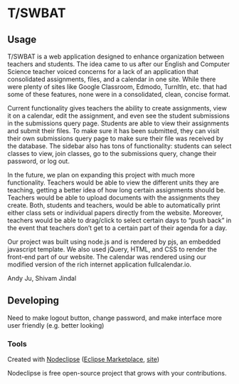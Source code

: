 

# T/SWBAT 



## Usage
T/SWBAT is a web application designed to enhance organization between teachers and students. The idea came to us after our English and Computer Science teacher voiced concerns for a lack of an application that consolidated assignments, files, and a calendar in one site. While there were plenty of sites like Google Classroom, Edmodo, TurnItIn, etc. that had some of these features, none were in a consolidated, clean, concise format.

Current functionality gives teachers the ability to create assignments, view it on a calendar, edit the assignment, and even see the student submissions in the submissions query page. Students are able to view their assignments and submit their files. To make sure it has been submitted, they can visit their own submissions query page to make sure their file was received by the database. The sidebar also has tons of functionality: students can select classes to view, join classes, go to the submissions query, change their password, or log out.

In the future, we plan on expanding this project with much more functionality. Teachers would be able to view the different units they are teaching, getting a better idea of how long certain assignments should be. Teachers would be able to upload documents with the assignments they create. Both, students and teachers, would be able to automatically print either class sets or individual papers directly from the website. Moreover, teachers would be able to drag/click to select certain days to “push back” in the event that teachers don’t get to a certain part of their agenda for a day.

Our project was built using node.js and is rendered by pjs, an embedded javascript template. We also used jQuery, HTML, and CSS to render the front-end part of our website. The calendar was rendered using our modified version of the rich internet application fullcalendar.io.

Andy Ju, Shivam Jindal


## Developing

Need to make logout button, change password, and make interface more user friendly (e.g. better looking)


### Tools

Created with [Nodeclipse](https://github.com/Nodeclipse/nodeclipse-1)
 ([Eclipse Marketplace](http://marketplace.eclipse.org/content/nodeclipse), [site](http://www.nodeclipse.org))   

Nodeclipse is free open-source project that grows with your contributions.
